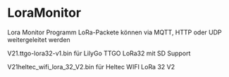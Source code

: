 # LoraMonitor
Lora Monitor Programm
LoRa-Packete können via MQTT, HTTP oder UDP weitergeleitet werden

V21.ttgo-lora32-v1.bin für LilyGo TTGO LoRa32 mit SD Support

V21heltec_wifi_lora_32_V2.bin für Heltec WIFI LoRa 32 V2 
